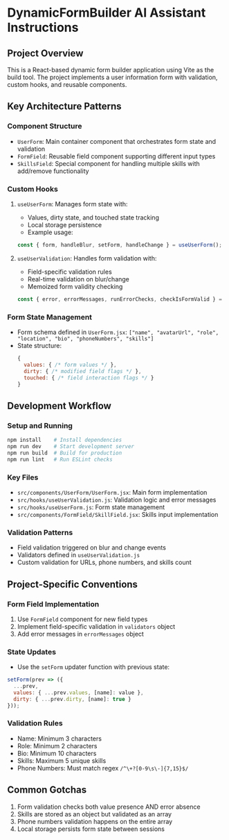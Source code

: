 # DynamicFormBuilder AI Assistant Instructions

## Project Overview
This is a React-based dynamic form builder application using Vite as the build tool. The project implements a user information form with validation, custom hooks, and reusable components.

## Key Architecture Patterns

### Component Structure
- `UserForm`: Main container component that orchestrates form state and validation
- `FormField`: Reusable field component supporting different input types
- `SkillsField`: Special component for handling multiple skills with add/remove functionality

### Custom Hooks
1. `useUserForm`: Manages form state with:
   - Values, dirty state, and touched state tracking
   - Local storage persistence
   - Example usage:
   ```javascript
   const { form, handleBlur, setForm, handleChange } = useUserForm();
   ```

2. `useUserValidation`: Handles form validation with:
   - Field-specific validation rules
   - Real-time validation on blur/change
   - Memoized form validity checking
   ```javascript
   const { error, errorMessages, runErrorChecks, checkIsFormValid } = useUserValidation(values);
   ```

### Form State Management
- Form schema defined in `UserForm.jsx`: `["name", "avatarUrl", "role", "location", "bio", "phoneNumbers", "skills"]`
- State structure:
  ```javascript
  {
    values: { /* form values */ },
    dirty: { /* modified field flags */ },
    touched: { /* field interaction flags */ }
  }
  ```

## Development Workflow

### Setup and Running
```bash
npm install    # Install dependencies
npm run dev    # Start development server
npm run build  # Build for production
npm run lint   # Run ESLint checks
```

### Key Files
- `src/components/UserForm/UserForm.jsx`: Main form implementation
- `src/hooks/useUserValidation.js`: Validation logic and error messages
- `src/hooks/useUserForm.js`: Form state management
- `src/components/FormField/SkillField.jsx`: Skills input implementation

### Validation Patterns
- Field validation triggered on blur and change events
- Validators defined in `useUserValidation.js`
- Custom validation for URLs, phone numbers, and skills count

## Project-Specific Conventions

### Form Field Implementation
1. Use `FormField` component for new field types
2. Implement field-specific validation in `validators` object
3. Add error messages in `errorMessages` object

### State Updates
- Use the `setForm` updater function with previous state:
```javascript
setForm(prev => ({
  ...prev,
  values: { ...prev.values, [name]: value },
  dirty: { ...prev.dirty, [name]: true }
}));
```

### Validation Rules
- Name: Minimum 3 characters
- Role: Minimum 2 characters
- Bio: Minimum 10 characters
- Skills: Maximum 5 unique skills
- Phone Numbers: Must match regex `/^\+?[0-9\s\-]{7,15}$/`

## Common Gotchas
1. Form validation checks both value presence AND error absence
2. Skills are stored as an object but validated as an array
3. Phone numbers validation happens on the entire array
4. Local storage persists form state between sessions